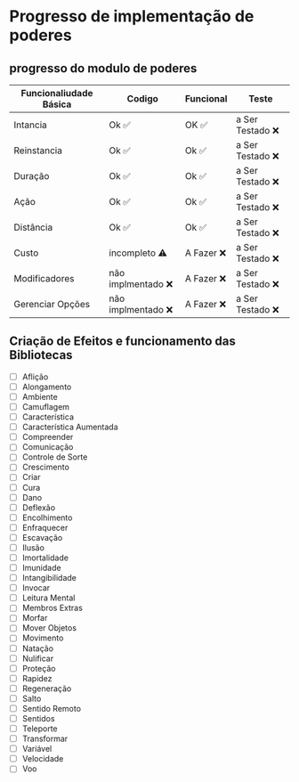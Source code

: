 # Progresso de implementação de poderes
## progresso do modulo de poderes
| Funcionaliudade Básica | Codigo | Funcional | Teste |
| ---------------------- | ------ | ----- | --------- |
| Intancia | Ok :white_check_mark: | OK :white_check_mark: | a Ser Testado :x: |
| Reinstancia | Ok :white_check_mark: |  Ok :white_check_mark: | a Ser Testado :x: | 
| Duração | Ok :white_check_mark: |  Ok :white_check_mark: | a Ser Testado :x: |
| Ação | Ok :white_check_mark: |  Ok :white_check_mark: | a Ser Testado :x: |
| Distância | Ok :white_check_mark: |  Ok :white_check_mark: | a Ser Testado :x: |
| Custo | incompleto :warning: | A Fazer :x: | a Ser Testado :x: |
| Modificadores | não implmentado :x: | A Fazer :x: | a Ser Testado :x: |
| Gerenciar Opções | não implmentado :x: | A Fazer :x: | a Ser Testado :x: |


## Criação de Efeitos e funcionamento das Bibliotecas
- [ ] Aflição
- [ ] Alongamento
- [ ] Ambiente
- [ ] Camuflagem
- [ ] Característica
- [ ] Característica Aumentada
- [ ] Compreender
- [ ] Comunicação
- [ ] Controle de Sorte
- [ ] Crescimento
- [ ] Criar
- [ ] Cura
- [ ] Dano
- [ ] Deflexão
- [ ] Encolhimento
- [ ] Enfraquecer
- [ ] Escavação
- [ ] Ilusão
- [ ] Imortalidade
- [ ] Imunidade
- [ ] Intangibilidade
- [ ] Invocar
- [ ] Leitura Mental
- [ ] Membros Extras
- [ ] Morfar
- [ ] Mover Objetos
- [ ] Movimento
- [ ] Natação
- [ ] Nulificar
- [ ] Proteção
- [ ] Rapidez
- [ ] Regeneração
- [ ] Salto
- [ ] Sentido Remoto
- [ ] Sentidos
- [ ] Teleporte
- [ ] Transformar
- [ ] Variável
- [ ] Velocidade
- [ ] Voo